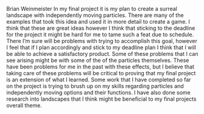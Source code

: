 
Brian Weinmeister
In my final project it is my plan to create a surreal landscape with independently moving particles. There are many of the examples that took this idea and used it in more detail to create a game.  I think that these are great ideas however I think that sticking to the deadline for the project it might be hard for me to tame such a feat due to schedule. There I’m sure will be problems with trying to accomplish this goal, however I feel that if I plan accordingly and stick to my deadline plan I think that I will be able to achieve a satisfactory product. Some of these problems that I can see arising might be with some of the of the particles themselves. These have been problems for me in the past with these effects, but I believe that taking care of these problems will be critical to proving that my final project is an extension of what I learned. Some work that I have completed so far on the project is trying to brush up on my skills regarding particles and independently moving options and their functions. I have also done some research into landscapes that I think might be beneficial to my final projects overall theme.
